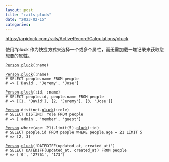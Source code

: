 ```yaml
---
layout: post
title: "rails pluck"
date: "2023-02-15"
categories: 
---
```

<p><a href="https://apidock.com/rails/ActiveRecord/Calculations/pluck">https://apidock.com/rails/ActiveRecord/Calculations/pluck</a></p>

<p>使用#pluck 作为快捷方式来选择一个或多个属性，而无需加载一堆记录来获取您想要的属性。</p>

<pre>
<code><a href="https://apidock.com/rails/Person">Person</a>.<a href="https://apidock.com/rails/ActiveRecord/Calculations/pluck">pluck</a>(:name)</code></pre>

<pre>
<code><a href="https://apidock.com/rails/Person">Person</a>.<a href="https://apidock.com/rails/ActiveRecord/Calculations/pluck">pluck</a>(:name)
# SELECT people.name FROM people
# =&gt; [&#39;David&#39;, &#39;Jeremy&#39;, &#39;Jose&#39;]

<a href="https://apidock.com/rails/Person">Person</a>.<a href="https://apidock.com/rails/ActiveRecord/Calculations/pluck">pluck</a>(:id, :name)
# SELECT people.id, people.name FROM people
# =&gt; [[1, &#39;David&#39;], [2, &#39;Jeremy&#39;], [3, &#39;Jose&#39;]]

<a href="https://apidock.com/rails/Person">Person</a>.distinct.<a href="https://apidock.com/rails/ActiveRecord/Calculations/pluck">pluck</a>(:role)
# SELECT DISTINCT role FROM people
# =&gt; [&#39;admin&#39;, &#39;member&#39;, &#39;guest&#39;]

<a href="https://apidock.com/rails/Person">Person</a>.where(age: 21).limit(5).<a href="https://apidock.com/rails/ActiveRecord/Calculations/pluck">pluck</a>(:id)
# SELECT people.id FROM people WHERE people.age = 21 LIMIT 5
# =&gt; [2, 3]

<a href="https://apidock.com/rails/Person">Person</a>.<a href="https://apidock.com/rails/ActiveRecord/Calculations/pluck">pluck</a>(&#39;DATEDIFF(updated_at, created_at)&#39;)
# SELECT DATEDIFF(updated_at, created_at) FROM people
# =&gt; [&#39;0&#39;, &#39;27761&#39;, &#39;173&#39;]</code></pre>

